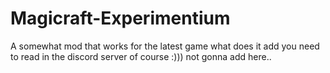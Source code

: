 # Magicraft-Experimentium
A somewhat mod that works for the latest game what does it add you need to read in the discord server of course :))) not gonna add here..
